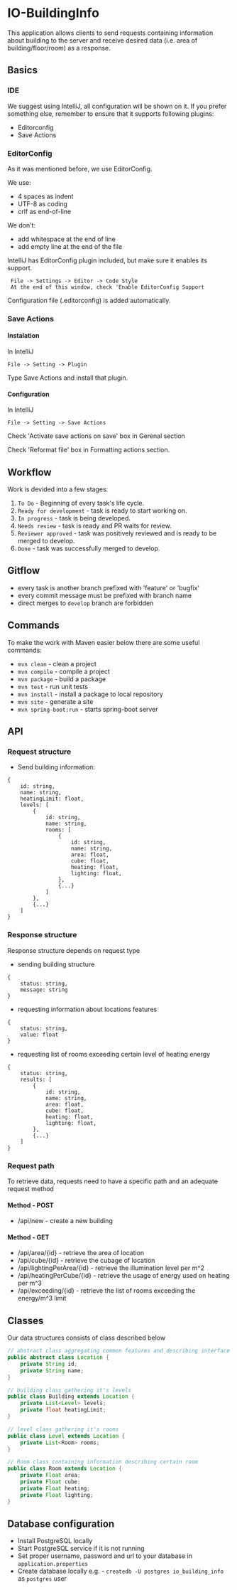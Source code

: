 # IO-BuildingInfo

This application allows clients to send requests containing information about building to the server
and receive desired data (i.e. area of building/floor/room) as a response.

## Basics
### IDE
We suggest using IntelliJ, all configuration will be shown on it.
If you prefer something else, remember to ensure that it supports following plugins:

* Editorconfig
* Save Actions

### EditorConfig

As it was mentioned before, we use EditorConfig.

We use:

* 4 spaces as indent
* UTF-8 as coding
* crlf as end-of-line

We don't:

* add whitespace at the end of line
* add empty line at the end of the file

IntelliJ has EditorConfig plugin included, but make sure it enables its support.
```
 File -> Settings -> Editor -> Code Style
 At the end of this window, check 'Enable EditorConfig Support
```

Configuration file (.editorconfig) is added automatically.

### Save Actions

#### Instalation

In IntelliJ
```
File -> Setting -> Plugin
```
Type Save Actions and install that plugin.

#### Configuration
In IntelliJ
```
File -> Setting -> Save Actions
```
Check 'Activate save actions on save' box in Gerenal section

Check 'Reformat file' box in Formatting actions section.

## Workflow
Work is devided into a few stages:
1. `To Do` - Beginning of every task's life cycle.
2. `Ready for development` - task is ready to start working on.
3. `In progress` - task is being developed. 
4. `Needs review` - task is ready and PR waits for review.
5. `Reviewer approved` - task was positively reviewed and is ready to be merged to develop.
6. `Done` - task was successfully merged to develop.

## Gitflow
* every task is another branch prefixed with 'feature' or 'bugfix'
* every commit message must be prefixed with branch name
* direct merges to `develop` branch are forbidden

## Commands
To make the work with Maven easier below there are some useful commands:
* `mvn clean` - clean a project
* `mvn compile` - compile a project
* `mvn package` - build a package
* `mvn test` - run unit tests
* `mvn install` - install a package to local repository
* `mvn site` - generate a site
* `mvn spring-boot:run` - starts spring-boot server

## API
### Request structure
* Send building information:
```
{
    id: string,
    name: string,
    heatingLimit: float,
    levels: [
        {
            id: string,
            name: string,
            rooms: [
                {
                    id: string,
                    name: string,
                    area: float,
                    cube: float,
                    heating: float,
                    lighting: float,
                },
                {...}
            ]
        },
        {...}
    ]
}
```
### Response structure
Response structure depends on request type
* sending building structure
```
{
    status: string,
    message: string
}
```

* requesting information about locations features
```
{
    status: string,
    value: float
}
```

* requesting list of rooms exceeding certain level of heating energy
```
{
    status: string,
    results: [
        {
            id: string,
            name: string,
            area: float,
            cube: float,
            heating: float,
            lighting: float,
        },
        {...}
    ]
}
```

### Request path
To retrieve data, requests need to have a specific path and an adequate
request method
#### Method - POST
* /api/new - create a new building
#### Method - GET
* /api/area/{id} - retrieve the area of location
* /api/cube/{id} - retrieve the cubage of location
* /api/lightingPerArea/{id} - retrieve the illumination level per m^2
* /api/heatingPerCube/{id} - retrieve the usage of energy used on heating per m^3
* /api/exceeding/{id} - retrieve the list of rooms exceeding the energy/m^3 limit

## Classes
Our data structures consists of class described below 

```java
// abstract class aggregating common features and describing interface of our data structures
public abstract class Location {
    private String id;
    private String name;
}

// building class gathering it's levels
public class Building extends Location {
    private List<Level> levels;
    private float heatingLimit;
}

// level class gathering it's rooms
public class Level extends Location {
    private List<Room> rooms;
}

// Room class containing information describing certain room
public class Room extends Location {
    private Float area;
    private Float cube;
    private Float heating;
    private Float lighting;
}
```

## Database configuration
* Install PostgreSQL locally
* Start PostgreSQL service if it is not running
* Set proper username, password and url to your database in `application.properties`
* Create database locally e.g. - `createdb -U postgres io_building_info` as `postgres` user